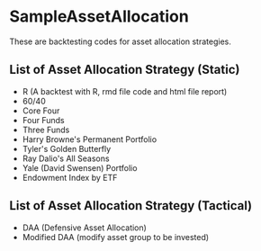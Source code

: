 # SampleAssetAllocation

These are backtesting codes for asset allocation strategies.

## List of Asset Allocation Strategy (Static)

- R (A backtest with R, rmd file code and html file report)
- 60/40
- Core Four
- Four Funds
- Three Funds
- Harry Browne's Permanent Portfolio
- Tyler's Golden Butterfly
- Ray Dalio's All Seasons
- Yale (David Swensen) Portfolio
- Endowment Index by ETF

## List of Asset Allocation Strategy (Tactical)

- DAA (Defensive Asset Allocation)
- Modified DAA (modify asset group to be invested)
